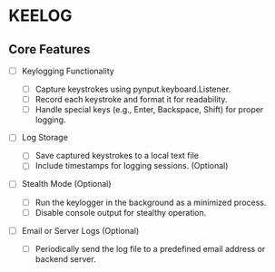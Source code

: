 # KEELOG

## Core Features

- [ ] Keylogging Functionality

  - [ ] Capture keystrokes using pynput.keyboard.Listener.
  - [ ] Record each keystroke and format it for readability.
  - [ ] Handle special keys (e.g., Enter, Backspace, Shift) for proper logging.

- [ ] Log Storage

  - [ ] Save captured keystrokes to a local text file
  - [ ] Include timestamps for logging sessions. (Optional)

- [ ] Stealth Mode (Optional)

  - [ ] Run the keylogger in the background as a minimized process.
  - [ ] Disable console output for stealthy operation.

- [ ] Email or Server Logs (Optional)
  - [ ] Periodically send the log file to a predefined email address or backend server.
